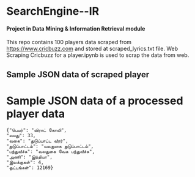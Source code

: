 # SearchEngine--IR
#### Project in Data Mining & Information Retrieval module 

This repo contains 100 players data scraped from https://www.cricbuzz.com and stored at scraped_lyrics.txt file. Web Scraping Cricbuzz for a player.ipynb is used to scrap the data from web.

## Sample JSON data of scraped player

# Sample JSON data of a processed player data

```
{"பெயர்": "விராட் கோலி", 
"வயது": 33, 
"வகை": "துடுப்பாட்ட வீரர்", 
"துடுப்பாட்டம்": "வலதுகை துடுப்பாட்டம்",
"பந்துவீச்சு": "வலதுகை வேக பந்துவீச்சு",
"அணி": "இந்தியா", 
"இலக்குகள்": 4, 
"ஓட்டங்கள்": 12169}
```
